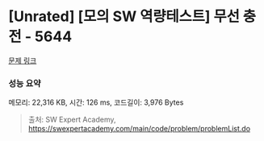 # [Unrated] [모의 SW 역량테스트] 무선 충전 - 5644 

[문제 링크](https://swexpertacademy.com/main/code/problem/problemDetail.do?contestProbId=AWXRDL1aeugDFAUo) 

### 성능 요약

메모리: 22,316 KB, 시간: 126 ms, 코드길이: 3,976 Bytes



> 출처: SW Expert Academy, https://swexpertacademy.com/main/code/problem/problemList.do